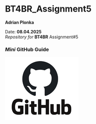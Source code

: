 # BT4BR_Assignment5 

**Adrian Plonka**

Date: **08.04.2025**   
*Repository for* **BT4BR** Assignment#5


### *Mini* GitHub Guide

![Like emote](images/gitimg.png)

